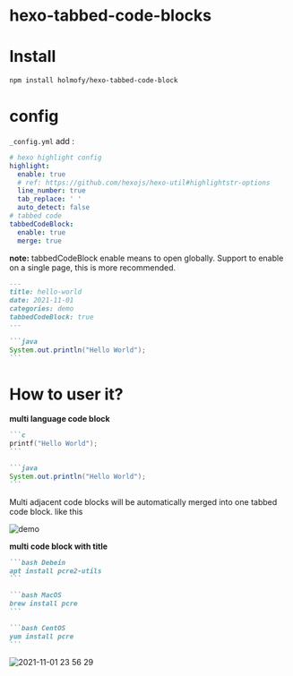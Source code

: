 # hexo-tabbed-code-blocks


# Install

```sh
npm install holmofy/hexo-tabbed-code-block
```

# config

`_config.yml` add :
```yaml
# hexo highlight config
highlight:
  enable: true
  # ref: https://github.com/hexojs/hexo-util#highlightstr-options
  line_number: true
  tab_replace: ' '
  auto_detect: false
# tabbed code
tabbedCodeBlock:
  enable: true
  merge: true
```

**note:** tabbedCodeBlock enable means to open globally. Support to enable on a single page, this is more recommended.

````markdown
---
title: hello-world
date: 2021-11-01
categories: demo
tabbedCodeBlock: true
---

```java
System.out.println("Hello World");
```
````

# How to user it?

**multi language code block**
````markdown
```c
printf("Hello World");
```

```java
System.out.println("Hello World");
```
````

Multi adjacent code blocks will be automatically merged into one tabbed code block. like this

![demo](https://user-images.githubusercontent.com/19494806/121777704-0737e980-cbc6-11eb-9ff7-bc13c861180c.gif)

**multi code block with title**
````markdown
```bash Debein
apt install pcre2-utils
```

```bash MacOS
brew install pcre
```

```bash CentOS
yum install pcre
```
````

![2021-11-01 23 56 29](https://user-images.githubusercontent.com/19494806/139701486-10ad2450-7de1-4029-8bba-7de0c463b7fb.gif)


